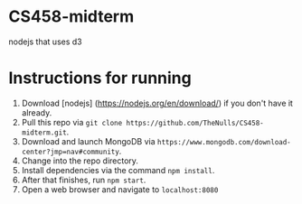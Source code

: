 # CS458-midterm
nodejs that uses d3
# Instructions for running
1. Download [nodejs] (https://nodejs.org/en/download/) if you don't have it already.
2. Pull this repo via `git clone https://github.com/TheNulls/CS458-midterm.git`.
3. Download and launch MongoDB via `https://www.mongodb.com/download-center?jmp=nav#community`.
4. Change into the repo directory.
5. Install dependencies via the command `npm install`.
6. After that finishes, run `npm start`.
7. Open a web browser and navigate to `localhost:8080`